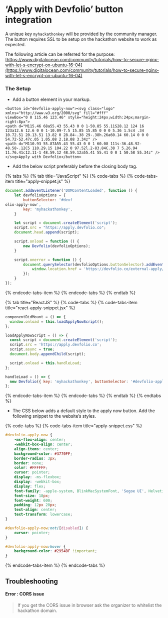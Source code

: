 # ‘Apply with Devfolio’ button integration

A unique key `myhackathonkey` will be provided by the community manager.  
The button requires SSL to be setup on the hackathon website to work as expected. 

The following article can be referred for the purpose: [https://www.digitalocean.com/community/tutorials/how-to-secure-nginx-with-let-s-encrypt-on-ubuntu-16-04](https://www.digitalocean.com/community/tutorials/how-to-secure-nginx-with-let-s-encrypt-on-ubuntu-16-04)

### **The Setup**

* Add a button element in your markup. 

```markup
<button id="devfolio-apply-now"><svg class="logo" xmlns="http://www.w3.org/2000/svg" fill="#fff"
viewBox="0 0 115.46 123.46" style="height:24px;width:24px;margin-right:8px">
<path d="M115.46 68a55.43 55.43 0 0 1-50.85 55.11S28.12 124 16 123a12.6 12.6 0 0 1-10.09-7.5 15.85 15.85 0 0 0 5.36 1.5c4 .34 10.72.51 20.13.51 13.82 0 28.84-.38 29-.38h.26a60.14 60.14 0 0 0 54.72-52.47c.05 1.05.08 2.18.08 3.34z" />
<path d="M110.93 55.87A55.43 55.43 0 0 1 60.08 111s-36.48.92-48.58-.12C5 110.29.15 104.22 0 97.52l.2-83.84C.38 7 5.26.94 11.76.41c12.11-1 48.59.12 48.59.12a55.41 55.41 0 0 1 50.58 55.34z" />
</svg>Apply with Devfolio</button>
```

* Add the below script preferably before the closing body tag.

{% tabs %}
{% tab title="JavaScript" %}
{% code-tabs %}
{% code-tabs-item title="apply-snippet.js" %}
```javascript
document.addEventListener('DOMContentLoaded', function () {
    let devfolioOptions = {
        buttonSelector: '#devf
olio-apply-now',
        key: 'myhackathonkey',
    }

    let script = document.createElement('script');
    script.src = "https://apply.devfolio.co";
    document.head.append(script);

    script.onload = function () {
        new Devfolio(devfolioOptions);
    }

    script.onerror = function () {
        document.querySelector(devfolioOptions.buttonSelector).addEventListener('click', function () {
            window.location.href = 'https://devfolio.co/external-apply/' + devfolioOptions.key;
        });
    }
});
```
{% endcode-tabs-item %}
{% endcode-tabs %}
{% endtab %}

{% tab title="ReactJS" %}
{% code-tabs %}
{% code-tabs-item title="react-apply-snippet.jsx" %}
```jsx
componentDidMount = () => {
  window.onload = this.loadApplyNowScript();
};

loadApplyNowScript = () => {
  const script = document.createElement('script');
  script.src = 'https://apply.devfolio.co';
  script.async = true;
  document.body.appendChild(script);

  script.onload = this.handleLoad;
};

handleLoad = () => {
  new Devfolio({ key: 'myhackathonkey', buttonSelector: '#devfolio-apply-now' });
};
```
{% endcode-tabs-item %}
{% endcode-tabs %}
{% endtab %}
{% endtabs %}

* The CSS below adds a default style to the apply now button. Add the following snippet to  the website’s styles.

{% code-tabs %}
{% code-tabs-item title="apply-snippet.css" %}
```css
#devfolio-apply-now {
    -ms-flex-align: center;
    -webkit-box-align: center;
    align-items: center;
    background-color: #3770FF;
    border-radius: 3px;
    border: none;
    color: #FFFFFF;
    cursor: pointer;
    display: -ms-flexbox;
    display: -webkit-box;
    display: flex;
    font-family: -apple-system, BlinkMacSystemFont, 'Segoe UI', Helvetica, Arial, sans-serif, 'Apple Color Emoji', 'Segoe UI Emoji', 'Segoe UI Symbol';
    font-size: 18px;
    font-weight: 600;
    padding: 12px 20px;
    text-align: center;
    text-transform: lowercase;
}

#devfolio-apply-now:not([disabled]) {
    cursor: pointer;
}

#devfolio-apply-now:hover {
    background-color: #2954BF !important;
}
```
{% endcode-tabs-item %}
{% endcode-tabs %}

## Troubleshooting

#### Error : CORS issue

> If you get the CORS issue in browser ask the organizer to whitelist the hackathon domain.

